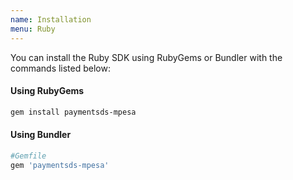 ```yaml
---
name: Installation
menu: Ruby
---
```


You can install the Ruby SDK using RubyGems or Bundler with the commands listed below:

#### Using RubyGems

```bash
gem install paymentsds-mpesa
```

#### Using Bundler

```ruby
#Gemfile
gem 'paymentsds-mpesa'
```
